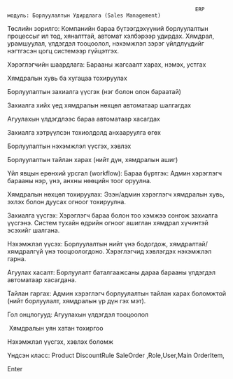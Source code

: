 		
																ERP модуль: Борлуулалтын Удирдлага (Sales Management) 
 Төслийн зорилго: Компанийн бараа бүтээгдэхүүний борлуулалтын процессыг ил тод, хяналттай, автомат хэлбэрээр удирдах. Хямдрал, урамшуулал, үлдэгдэл тооцоолол, нэхэмжлэл зэрэг үйлдлүүдийг нэгтгэсэн цогц системээр гүйцэтгэх. 

 Хэрэглэгчийн шаардлага: Барааны жагсаалт харах, нэмэх, устгах 

Хямдралын хувь ба хугацаа тохируулах 

Борлуулалтын захиалга үүсгэх (нэг болон олон бараатай) 

Захиалга хийх үед хямдралын нөхцөл автоматаар шалгагдах 

Агуулахын үлдэгдлээс бараа автоматаар хасагдах 

Захиалга хэтрүүлсэн тохиолдолд анхааруулга өгөх 

Борлуулалтын нэхэмжлэл үүсгэх, хэвлэх 

Борлуулалтын тайлан харах (нийт дүн, хямдралын ашиг) 

Үйл явцын ерөнхий урсгал (workflow): Бараа бүртгэх: Админ хэрэглэгч барааны нэр, үнэ, анхны нөөцийн тоог оруулна. 

Хямдралын нөхцөл тохируулах: Эзэн/админ хэрэглэгч хямдралын хувь, эхлэх болон дуусах огноог тохируулна. 

Захиалга үүсгэх: Хэрэглэгч бараа болон тоо хэмжээ сонгож захиалга үүсгэнэ. Систем тухайн өдрийн огноог ашиглан хямдрал хүчинтэй эсэхийг шалгана. 

Нэхэмжлэл үүсэх: Борлуулалтын нийт үнэ бодогдож, хямдралтай/хямдралгүй үнэ тооцоологдоно. Хэрэглэгчид хэвлэгдэх нэхэмжлэл гарна. 

Агуулах хасалт: Борлуулалт баталгаажсаны дараа барааны үлдэгдэл автоматаар хасагдана. 

Тайлан гаргах: Админ хэрэглэгч борлуулалтын тайлан харах боломжтой (нийт борлуулалт, хямдралын үр дүн гэх мэт). 

 Гол онцлогууд: Агуулахын үлдэгдэл тооцоолол 

️ Хямдралын уян хатан тохиргоо 

 Нэхэмжлэл үүсгэх, хэвлэх боломж 

 Үндсэн класс: Product  DiscountRule  SaleOrder ,Role,User,Main OrderItem,




Enter

